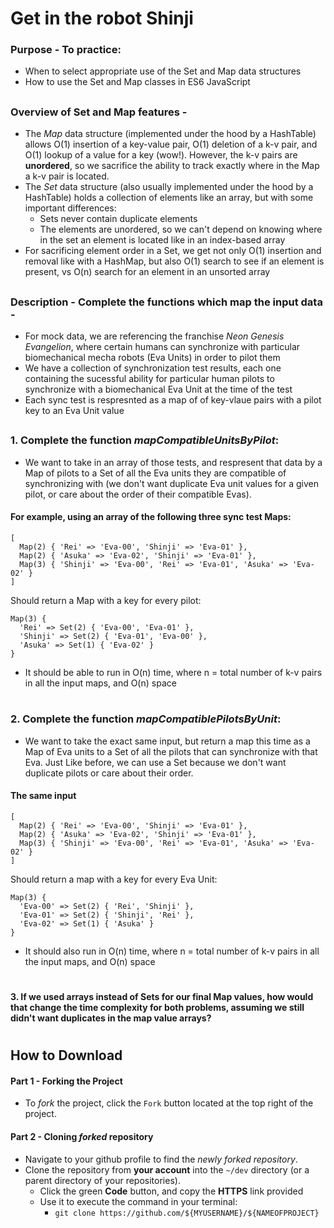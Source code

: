 # Get in the robot Shinji
### **Purpose** - To practice:
  * When to select appropriate use of the Set and Map data structures
  * How to use the Set and Map classes in ES6 JavaScript
  
  
##

### Overview of __Set__ and __Map__ features -
* The _Map_ data structure (implemented under the hood by a HashTable) allows O(1) insertion of a key-value pair, O(1) deletion of a k-v pair, and O(1) lookup of a value for a key (wow!). However, the k-v pairs are __unordered__, so we sacrifice the ability to track exactly where in the Map a k-v pair is located.
* The _Set_ data structure (also usually implemented under the hood by a HashTable) holds a collection of elements like an array, but with some important differences:
  * Sets never contain duplicate elements
  * The elements are unordered, so we can't depend on knowing where in the set an element is located like in an index-based array
* For sacrificing element order in a Set, we get not only O(1) insertion and removal like with a HashMap, but also O(1) search to see if an element is present, vs O(n) search for an element in an unsorted array   

##
### **Description** - Complete the functions which map the input data - 
* For mock data, we are referencing the franchise _Neon Genesis Evangelion_, where certain humans can synchronize with particular biomechanical mecha robots (Eva Units) in order to pilot them  
* We have a collection of synchronization test results, each one containing the sucessful ability for particular human pilots to synchronize with a biomechanical Eva Unit at the time of the test
* Each sync test is respresnted as a map of of key-vlaue pairs with a pilot key to an Eva Unit value
##
### 1. Complete the function _mapCompatibleUnitsByPilot_:

* We want to take in an array of those tests, and respresent that data by a Map of pilots to a Set of all the Eva units they are compatible of synchronizing with (we don't want duplicate Eva unit values for a given pilot, or care about the order of their compatible Evas). 

#### For example, using an array of the following three sync test Maps:
``` 
[
  Map(2) { 'Rei' => 'Eva-00', 'Shinji' => 'Eva-01' },
  Map(2) { 'Asuka' => 'Eva-02', 'Shinji' => 'Eva-01' },
  Map(3) { 'Shinji' => 'Eva-00', 'Rei' => 'Eva-01', 'Asuka' => 'Eva-02' }
]
```

 Should return a Map with a key for every pilot:
```
Map(3) {
  'Rei' => Set(2) { 'Eva-00', 'Eva-01' },
  'Shinji' => Set(2) { 'Eva-01', 'Eva-00' },
  'Asuka' => Set(1) { 'Eva-02' }
}
```
* It should be able to run in O(n) time, where n = total number of k-v pairs in all the input maps, and O(n) space 

#
### 2. Complete the function _mapCompatiblePilotsByUnit_:

* We want to take the exact same input, but return a map this time as a Map of Eva units to 
a Set of all the pilots that can synchronize with that Eva. Just Like before, we can use a Set because 
we don't want duplicate pilots or care about their order. 

#### The same input
```
[
  Map(2) { 'Rei' => 'Eva-00', 'Shinji' => 'Eva-01' },
  Map(2) { 'Asuka' => 'Eva-02', 'Shinji' => 'Eva-01' },
  Map(3) { 'Shinji' => 'Eva-00', 'Rei' => 'Eva-01', 'Asuka' => 'Eva-02' }
]
```
Should return a map with a key for every Eva Unit:
```
Map(3) {
  'Eva-00' => Set(2) { 'Rei', 'Shinji' },
  'Eva-01' => Set(2) { 'Shinji', 'Rei' },
  'Eva-02' => Set(1) { 'Asuka' }
}
```
* It should also run in O(n) time, where n = total number of k-v pairs in all the input maps, and O(n) space

#
#### 3. If we used arrays instead of Sets for our final Map values, how would that change the time complexity for both problems, assuming we still didn't want duplicates in the map value arrays? 
 
#
## How to Download

#### Part 1 - Forking the Project
* To _fork_ the project, click the `Fork` button located at the top right of the project.


#### Part 2 - Cloning _forked_ repository
* Navigate to your github profile to find the _newly forked repository_.
* Clone the repository from **your account** into the `~/dev` directory (or a parent directory of your repositories).
  * Click the green __Code__ button, and copy the __HTTPS__ link provided 
  * Use it to execute the command in your terminal:
    * `git clone https://github.com/${MYUSERNAME}/${NAMEOFPROJECT}`




